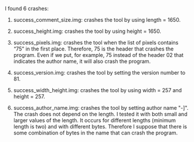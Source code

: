 I found 6 crashes:

1) success_comment_size.img: crashes the tool by using length = 1650.

2) success_height.img: crashes the tool by using height = 1650.

3) success_pixels.img: crashes the tool when the list of pixels contains “75” in the first place. Therefore, 75 is the header that crashes the program. Even if we put, for example, 75 instead of the header 02 that indicates the author name, it will also crash the program.

4) success_version.img: crashes the tool by setting the version number to 81.

5) success_width_height.img: crashes the tool by using width = 257 and height = 257.

6) success_author_name.img: crashes the tool by setting author name "-]". The crash does not depend on the length. I tested it with both small and larger values of the length. It occurs for different lengths (minimum length is two) and with different bytes. Therefore I suppose that there is some combination of bytes in the name that can crash the program. 
